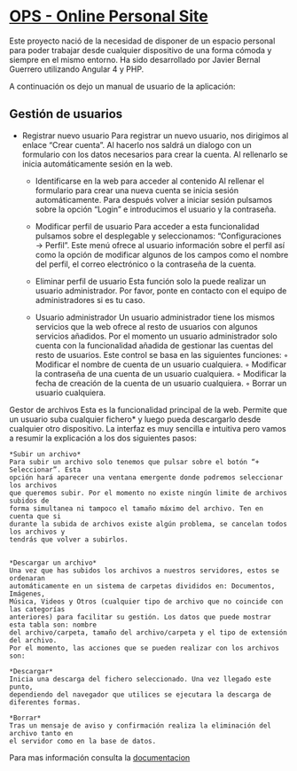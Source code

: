 # [OPS - Online Personal Site](http://ops.pe.hu)

Este proyecto nació de la necesidad de disponer de un espacio personal para poder trabajar 
desde cualquier dispositivo de una forma cómoda y siempre en el mismo entorno. Ha sido desarrollado
por Javier Bernal Guerrero utilizando Angular 4 y PHP.

A continuación os dejo un manual de usuario de la aplicación:
## Gestión de usuarios

- Registrar nuevo usuario
Para registrar un nuevo usuario, nos dirigimos al enlace “Crear cuenta”.
Al hacerlo nos saldrá un dialogo con un formulario con los datos necesarios para crear la
cuenta. Al rellenarlo se inicia automáticamente sesión en la web.


	- Identificarse en la web para acceder al contenido
	Al rellenar el formulario para crear una nueva cuenta se inicia sesión automáticamente.
	Para después volver a iniciar sesión pulsamos sobre la opción “Login” e introducimos el
	usuario y la contraseña.


	- Modificar perfil de usuario
	Para acceder a esta funcionalidad pulsamos sobre el desplegable y seleccionamos:
	“Configuraciones → Perfil”. Este menú ofrece al usuario información sobre el perfil así
	como la opción de modificar algunos de los campos como el nombre del perfil, el correo
	electrónico o la contraseña de la cuenta.


	- Eliminar perfil de usuario
	Esta función solo la puede realizar un usuario administrador. Por favor, ponte en
	contacto con el equipo de administradores si es tu caso.


	- Usuario administrador
	Un usuario administrador tiene los mismos servicios que la web ofrece al resto de
	usuarios con algunos servicios añadidos. Por el momento un usuario administrador solo
	cuenta con la funcionalidad añadida de gestionar las cuentas del resto de usuarios. Este
	control se basa en las siguientes funciones:
	◦ Modificar el nombre de cuenta de un usuario cualquiera.
	◦ Modificar la contraseña de una cuenta de un usuario cualquiera.
	◦ Modificar la fecha de creación de la cuenta de un usuario cualquiera.
	◦ Borrar un usuario cualquiera.


Gestor de archivos
Esta es la funcionalidad principal de la web. Permite que un usuario suba cualquier fichero*
y luego pueda descargarlo desde cualquier otro dispositivo. La interfaz es muy sencilla e
intuitiva pero vamos a resumir la explicación a los dos siguientes pasos:


	*Subir un archivo*
	Para subir un archivo solo tenemos que pulsar sobre el botón “+ Seleccionar”. Esta
	opción hará aparecer una ventana emergente donde podremos seleccionar los archivos
	que queremos subir. Por el momento no existe ningún limite de archivos subidos de
	forma simultanea ni tampoco el tamaño máximo del archivo. Ten en cuenta que si
	durante la subida de archivos existe algún problema, se cancelan todos los archivos y
	tendrás que volver a subirlos.


	*Descargar un archivo*
	Una vez que has subidos los archivos a nuestros servidores, estos se ordenaran
	automáticamente en un sistema de carpetas divididos en: Documentos, Imágenes,
	Música, Videos y Otros (cualquier tipo de archivo que no coincide con las categorías
	anteriores) para facilitar su gestión. Los datos que puede mostrar esta tabla son: nombre
	del archivo/carpeta, tamaño del archivo/carpeta y el tipo de extensión del archivo.
	Por el momento, las acciones que se pueden realizar con los archivos son:

	*Descargar*
	Inicia una descarga del fichero seleccionado. Una vez llegado este punto,
	dependiendo del navegador que utilices se ejecutara la descarga de diferentes formas.

	*Borrar*
	Tras un mensaje de aviso y confirmación realiza la eliminación del archivo tanto en
	el servidor como en la base de datos.

Para mas información consulta la [documentacion](ENLACE)
